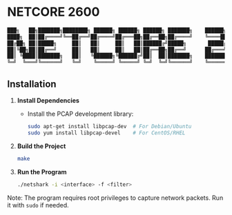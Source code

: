 # NETCORE 2600

```bash
███╗   ██╗███████╗████████╗ ██████╗ ██████╗ ██████╗ ███████╗    ██████╗  ██████╗  ██████╗  ██████╗ 
████╗  ██║██╔════╝╚══██╔══╝██╔════╝██╔═══██╗██╔══██╗██╔════╝    ╚════██╗██╔════╝ ██╔═████╗██╔═████╗
██╔██╗ ██║█████╗     ██║   ██║     ██║   ██║██████╔╝█████╗       █████╔╝███████╗ ██║██╔██║██║██╔██║
██║╚██╗██║██╔══╝     ██║   ██║     ██║   ██║██╔══██╗██╔══╝      ██╔═══╝ ██╔═══██╗████╔╝██║████╔╝██║
██║ ╚████║███████╗   ██║   ╚██████╗╚██████╔╝██║  ██║███████╗    ███████╗╚██████╔╝╚██████╔╝╚██████╔╝
╚═╝  ╚═══╝╚══════╝   ╚═╝    ╚═════╝ ╚═════╝ ╚═╝  ╚═╝╚══════╝    ╚══════╝ ╚═════╝  ╚═════╝  ╚═════╝ 
```

## Installation

1. **Install Dependencies**

   - Install the PCAP development library:
     ```bash
     sudo apt-get install libpcap-dev  # For Debian/Ubuntu
     sudo yum install libpcap-devel    # For CentOS/RHEL
     ```

2. **Build the Project**

   ```bash
   make
   ```

3. **Run the Program**
   ```bash
   ./netshark -i <interface> -f <filter>
   ```

Note: The program requires root privileges to capture network packets. Run it with `sudo` if needed.
